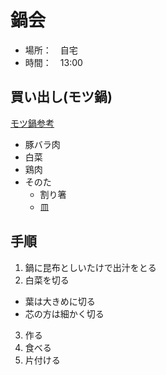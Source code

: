 # 鍋会

* 場所：　自宅
* 時間：　13:00

## 買い出し(モツ鍋)

 [モツ鍋参考](http://localhost)

* 豚バラ肉
* 白菜
* 鶏肉
* そのた
  - 割り箸
  - 皿

## 手順

1. 鍋に昆布としいたけで出汁をとる
2. 白菜を切る
  * 葉は大きめに切る
  * 芯の方は細かく切る
3. 作る
4. 食べる
1. 片付ける


